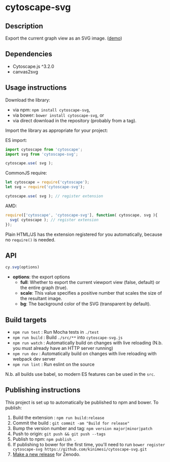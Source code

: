 cytoscape-svg
================================================================================


## Description

Export the current graph view as an SVG image. ([demo](https://kinimesi.github.io/cytoscape-svg))

## Dependencies

 * Cytoscape.js ^3.2.0
 * canvas2svg


## Usage instructions

Download the library:
 * via npm: `npm install cytoscape-svg`,
 * via bower: `bower install cytoscape-svg`, or
 * via direct download in the repository (probably from a tag).

Import the library as appropriate for your project:

ES import:

```js
import cytoscape from 'cytoscape';
import svg from 'cytoscape-svg';

cytoscape.use( svg );
```

CommonJS require:

```js
let cytoscape = require('cytoscape');
let svg = require('cytoscape-svg');

cytoscape.use( svg ); // register extension
```

AMD:

```js
require(['cytoscape', 'cytoscape-svg'], function( cytoscape, svg ){
  svg( cytoscape ); // register extension
});
```

Plain HTML/JS has the extension registered for you automatically, because no `require()` is needed.


## API

```js
cy.svg(options)
```
* **options**: the export options
    * **full**: Whether to export the current viewport view (false, default) or the entire graph (true).
    * **scale**: This value specifies a positive number that scales the size of the resultant image.
    * **bg**: The background color of the SVG (transparent by default).


## Build targets

* `npm run test` : Run Mocha tests in `./test`
* `npm run build` : Build `./src/**` into `cytoscape-svg.js`
* `npm run watch` : Automatically build on changes with live reloading (N.b. you must already have an HTTP server running)
* `npm run dev` : Automatically build on changes with live reloading with webpack dev server
* `npm run lint` : Run eslint on the source

N.b. all builds use babel, so modern ES features can be used in the `src`.


## Publishing instructions

This project is set up to automatically be published to npm and bower.  To publish:

1. Build the extension : `npm run build:release`
1. Commit the build : `git commit -am "Build for release"`
1. Bump the version number and tag: `npm version major|minor|patch`
1. Push to origin: `git push && git push --tags`
1. Publish to npm: `npm publish .`
1. If publishing to bower for the first time, you'll need to run `bower register cytoscape-svg https://github.com/kinimesi/cytoscape-svg.git`
1. [Make a new release](https://github.com/kinimesi/cytoscape-svg/releases/new) for Zenodo.

